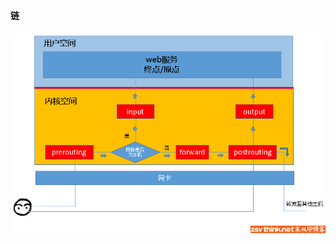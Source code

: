 #### 链

<img src="https://raw.githubusercontent.com/boatrainlsz/my-image-hosting/main/202203152157676.png" alt="img" style="zoom:80%;" />